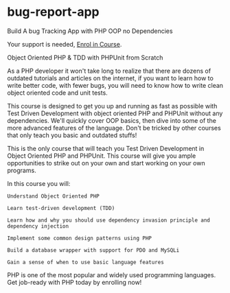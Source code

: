 # bug-report-app

Build A bug Tracking App with PHP OOP no Dependencies 

Your support is needed, [Enrol in Course](https://devscreencast.com/courses/build-a-bug-tracking-app-with-php-oop-no-dependencies).

Object Oriented PHP & TDD with PHPUnit from Scratch

As a PHP developer it won't take long to realize that there are dozens of outdated tutorials and articles on the internet, if you want to learn how to write better code, with fewer bugs, you will need to know how to write clean object oriented code and unit tests.

This course is designed to get you up and running as fast as possible with Test Driven Development with object oriented PHP and PHPUnit without any dependencies. We'll quickly cover OOP basics, then dive into some of the more advanced features of the language. Don't be tricked by other courses that only teach you basic and outdated stuffs!

This is the only course that will teach you Test Driven Development in Object Oriented PHP and PHPUnit. This course will give you ample opportunities to strike out on your own and start working on your own programs.

In this course you will:

    Understand Object Oriented PHP

    Learn test-driven development (TDD)

    Learn how and why you should use dependency invasion principle and dependency injection

    Implement some common design patterns using PHP

    Build a database wrapper with support for PDO and MySQLi

    Gain a sense of when to use basic language features

PHP is one of the most popular and widely used programming languages. Get job-ready with PHP today by enrolling now!
